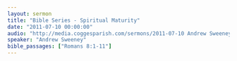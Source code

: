 ```yaml
---
layout: sermon
title: "Bible Series - Spiritual Maturity"
date: "2011-07-10 00:00:00"
audio: "http://media.coggesparish.com/sermons/2011-07-10 Andrew Sweeney.mp3"
speaker: "Andrew Sweeney"
bible_passages: ["Romans 8:1-11"]
---
```

